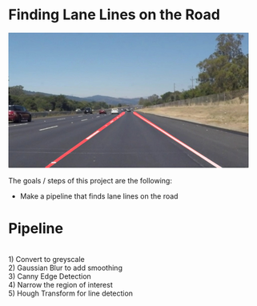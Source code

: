 # **Finding Lane Lines on the Road** 

<img src="examples/laneLines_thirdPass.jpg" width="480" alt="Combined Image" />

The goals / steps of this project are the following:
* Make a pipeline that finds lane lines on the road

# Pipeline
<br>1) Convert to greyscale
<br>2) Gaussian Blur to add smoothing
<br>3) Canny Edge Detection
<br>4) Narrow the region of interest
<br>5) Hough Transform for line detection
